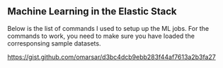 ## Machine Learning in the Elastic Stack

Below is the list of commands I used to setup up the ML jobs. For the commands to work, you need to make sure you have loaded the corresponsing sample datasets.

https://gist.github.com/omarsar/d3bc4dcb9ebb283f44af7613a2b3fa27


